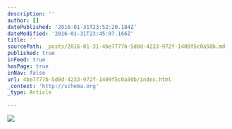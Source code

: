```yaml
---
description: ''
author: []
datePublished: '2016-01-31T23:52:20.184Z'
dateModified: '2016-01-31T23:45:07.166Z'
title: ''
sourcePath: _posts/2016-01-31-4be7777b-5d0d-4233-972f-1409f5c0a50b.md
published: true
inFeed: true
hasPage: true
inNav: false
url: 4be7777b-5d0d-4233-972f-1409f5c0a50b/index.html
_context: 'http://schema.org'
_type: Article

---
```

![](https://the-grid-user-content.s3-us-west-2.amazonaws.com/99f5b113-d343-4932-949f-ec22b58ef164.png)